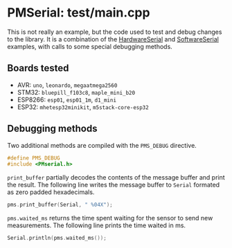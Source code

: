 # PMSerial: test/main.cpp

This is not really an example, but the code used to test and debug changes to the library.
It is a combination of the [HardwareSerial][] and [SoftwareSerial][] examples,
with calls to some special debugging methods.

[HardwareSerial]: ../HardwareSerial/README.md
[SoftwareSerial]: ../SoftwareSerial/README.md

## Boards tested

- AVR: `uno`, `leonardo`, `megaatmega2560`
- STM32: `bluepill_f103c8`, `maple_mini_b20`
- ESP8266: `esp01`, `esp01_1m`, `d1_mini`
- ESP32: `mhetesp32minikit`, `m5stack-core-esp32`

## Debugging methods

Two additional methods are compiled with the `PMS_DEBUG` directive.

```c++
#define PMS_DEBUG
#include <PMserial.h>
```

`print_buffer` partially decodes the contents of the message buffer
and print the result. The following line writes the message buffer to `Serial`
formated as zero padded hexadecimals.

```c++
pms.print_buffer(Serial, " %04X");
```

`pms.waited_ms` returns the time spent waiting for the sensor to send new measurements. The following line prints the time waited in ms.

```c++
Serial.println(pms.waited_ms());
```
